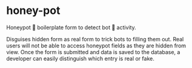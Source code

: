 # honey-pot

Honeypot 🍯  boilerplate form to detect bot 🤖  activity.

Disguises hidden form as real form to trick bots to filling them out. Real users will not be able to access honeypot fields as they are hidden from view. Once the form is submitted and data is saved to the database, a developer can easily distinguish which entry is real or fake.
